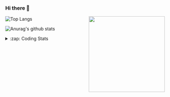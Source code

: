 ### Hi there 👋

<!--
**tao8687/tao8687** is a ✨ _special_ ✨ repository because its `README.md` (this file) appears on your GitHub profile.

Here are some ideas to get you started:

- 🔭 I’m currently working on ...
- 🌱 I’m currently learning ...
- 👯 I’m looking to collaborate on ...
- 🤔 I’m looking for help with ...
- 💬 Ask me about ...
- 📫 How to reach me: ...
- 😄 Pronouns: ...
- ⚡ Fun fact: ...
-->

<img align='right' src="https://media.giphy.com/media/M9gbBd9nbDrOTu1Mqx/giphy.gif" width="240">

  
![Top Langs](https://github-readme-stats.vercel.app/api/top-langs/?username=tao8687&layout=compact&title_color=23238E&text_color=A67D3D)

![Anurag's github stats](https://github-readme-stats.vercel.app/api?username=tao8687&show_icons=true&&text_color=A67D3D&title_color=23238E&show_icons=false&count_private=true&hide=stars)

<details>
  <summary>:zap: Coding Stats</summary>
  <br>
    
<!--START_SECTION:waka-->

```txt
From: 08 August 2025 - To: 15 August 2025

HTML              2 hrs 34 mins   █████████▒░░░░░░░░░░░░░░░   37.95 %
C++               1 hr 3 mins     ████░░░░░░░░░░░░░░░░░░░░░   15.66 %
C                 49 mins         ███░░░░░░░░░░░░░░░░░░░░░░   12.14 %
Other             40 mins         ██▒░░░░░░░░░░░░░░░░░░░░░░   09.93 %
JavaScript        35 mins         ██▒░░░░░░░░░░░░░░░░░░░░░░   08.77 %
```

<!--END_SECTION:waka-->
</details>
